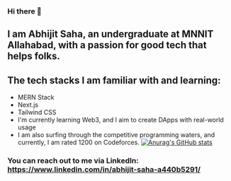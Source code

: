 ### Hi there 👋

## I am Abhijit Saha, an undergraduate at MNNIT Allahabad, with a passion for good tech that helps folks. 

## The tech stacks I am familiar with and learning: 

- MERN Stack
- Next.js
- Tailwind CSS
- I'm currently learning Web3, and I aim to create DApps with real-world usage
- I am also surfing through the competitive programming waters, and currently, I am rated 1200 on Codeforces.
[![Anurag's GitHub stats](https://github-readme-stats.vercel.app/api?username=abhigit-saha)](https://github.com/anuraghazra/github-readme-stats)
### You can reach out to me via LinkedIn: https://www.linkedin.com/in/abhijit-saha-a440b5291/



<!--
**abhigit-saha/abhigit-saha** is a ✨ _special_ ✨ repository because its `README.md` (this file) appears on your GitHub profile.

Here are some ideas to get you started:

- 🔭 I’m currently working on ...
- 🌱 I’m currently learning ...
- 👯 I’m looking to collaborate on ...
- 🤔 I’m looking for help with ...
- 💬 Ask me about ...
- 📫 How to reach me: ...
- 😄 Pronouns: ...
- ⚡ Fun fact: ...
-->
